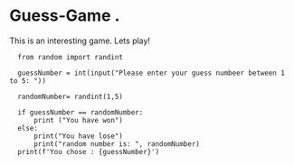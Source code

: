 # Guess-Game . 

This is an interesting game. Lets play!

      from random import randint

      guessNumber = int(input("Please enter your guess numbeer between 1 to 5: "))

      randomNumber= randint(1,5)

      if guessNumber == randomNumber:
          print ("You have won")
      else:
          print("You have lose")
          print("random number is: ", randomNumber)
      print(f'You chose : {guessNumber}')
